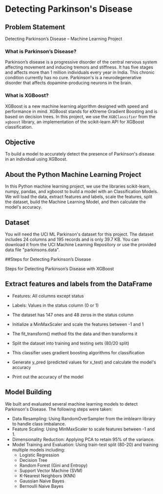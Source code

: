 # Detecting Parkinson's Disease

## Problem Statement
Detecting Parkinson’s Disease – Machine Learning Project

### What is Parkinson’s Disease?
Parkinson’s disease is a progressive disorder of the central nervous system affecting movement and inducing tremors and stiffness. It has five stages and affects more than 1 million individuals every year in India. This chronic condition currently has no cure. Parkinson's is a neurodegenerative disorder that affects dopamine-producing neurons in the brain.

### What is XGBoost?
XGBoost is a new machine learning algorithm designed with speed and performance in mind. XGBoost stands for eXtreme Gradient Boosting and is based on decision trees. In this project, we use the `XGBClassifier` from the `xgboost` library, an implementation of the scikit-learn API for XGBoost classification.

## Objective
To build a model to accurately detect the presence of Parkinson's disease in an individual using XGBoost.

## About the Python Machine Learning Project
In this Python machine learning project, we use the libraries scikit-learn, numpy, pandas, and xgboost to build a model with an Classification Models. We will load the data, extract features and labels, scale the features, split the dataset, build the  Machine Learning Model, and then calculate the model's accuracy.

## Dataset
You will need the UCI ML Parkinson's dataset for this project. The dataset includes 24 columns and 195 records and is only 39.7 KB. You can download it from the UCI Machine Learning Repository or use the provided data file "parkinsons.data".

##Steps for Detecting Parkinson’s Disease 

Steps for Detecting Parkinson’s Disease with XGBoost
## Extract features and labels from the DataFrame
- Features: All columns except status
- Labels: Values in the status column (0 or 1)
- The dataset has 147 ones and 48 zeros in the status column
- Initialize a MinMaxScaler and scale the features between -1 and 1
- The fit_transform() method fits the data and then transforms it
- Split the dataset into training and testing sets (80/20 split)

- This classifier uses gradient boosting algorithms for classification
- Generate y_pred (predicted values for x_test) and calculate the model's accuracy
- Print out the accuracy of the model

## Model Building
We built and evaluated several machine learning models to detect Parkinson's Disease. The following steps were taken:

- Data Resampling: Using RandomOverSampler from the imblearn library to handle class imbalance.
- Feature Scaling: Using MinMaxScaler to scale features between -1 and 1.
- Dimensionality Reduction: Applying PCA to retain 95% of the variance.
- Model Training and Evaluation: Using train-test split (80-20) and training multiple models including:
   - Logistic Regression
   - Decision Tree
   - Random Forest (Gini and Entropy)
   - Support Vector Machine (SVM)
   - K-Nearest Neighbors (KNN)
   - Gaussian Naive Bayes
   -  Bernoulli Naive Bayes



